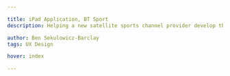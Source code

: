 ```yaml
---

title: iPad Application, BT Sport
description: Helping a new satellite sports channel provider develop their new iPad application

author: Ben Sekulowicz-Barclay
tags: UX Design

hover: index

---
```


